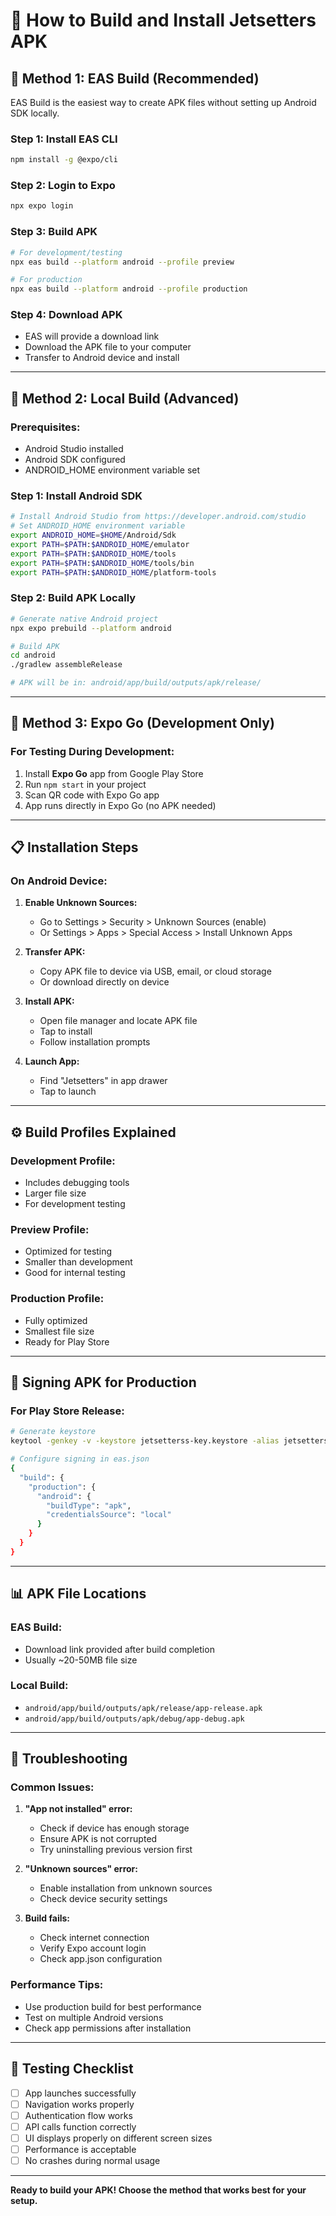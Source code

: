 # 📱 How to Build and Install Jetsetters APK

## 🚀 **Method 1: EAS Build (Recommended)**

EAS Build is the easiest way to create APK files without setting up Android SDK locally.

### **Step 1: Install EAS CLI**
```bash
npm install -g @expo/cli
```

### **Step 2: Login to Expo**
```bash
npx expo login
```

### **Step 3: Build APK**
```bash
# For development/testing
npx eas build --platform android --profile preview

# For production
npx eas build --platform android --profile production
```

### **Step 4: Download APK**
- EAS will provide a download link
- Download the APK file to your computer
- Transfer to Android device and install

---

## 🔧 **Method 2: Local Build (Advanced)**

### **Prerequisites:**
- Android Studio installed
- Android SDK configured
- ANDROID_HOME environment variable set

### **Step 1: Install Android SDK**
```bash
# Install Android Studio from https://developer.android.com/studio
# Set ANDROID_HOME environment variable
export ANDROID_HOME=$HOME/Android/Sdk
export PATH=$PATH:$ANDROID_HOME/emulator
export PATH=$PATH:$ANDROID_HOME/tools
export PATH=$PATH:$ANDROID_HOME/tools/bin
export PATH=$PATH:$ANDROID_HOME/platform-tools
```

### **Step 2: Build APK Locally**
```bash
# Generate native Android project
npx expo prebuild --platform android

# Build APK
cd android
./gradlew assembleRelease

# APK will be in: android/app/build/outputs/apk/release/
```

---

## 📲 **Method 3: Expo Go (Development Only)**

### **For Testing During Development:**
1. Install **Expo Go** app from Google Play Store
2. Run `npm start` in your project
3. Scan QR code with Expo Go app
4. App runs directly in Expo Go (no APK needed)

---

## 📋 **Installation Steps**

### **On Android Device:**

1. **Enable Unknown Sources:**
   - Go to Settings > Security > Unknown Sources (enable)
   - Or Settings > Apps > Special Access > Install Unknown Apps

2. **Transfer APK:**
   - Copy APK file to device via USB, email, or cloud storage
   - Or download directly on device

3. **Install APK:**
   - Open file manager and locate APK file
   - Tap to install
   - Follow installation prompts

4. **Launch App:**
   - Find "Jetsetters" in app drawer
   - Tap to launch

---

## ⚙️ **Build Profiles Explained**

### **Development Profile:**
- Includes debugging tools
- Larger file size
- For development testing

### **Preview Profile:**
- Optimized for testing
- Smaller than development
- Good for internal testing

### **Production Profile:**
- Fully optimized
- Smallest file size
- Ready for Play Store

---

## 🔐 **Signing APK for Production**

### **For Play Store Release:**
```bash
# Generate keystore
keytool -genkey -v -keystore jetsetterss-key.keystore -alias jetsetterss -keyalg RSA -keysize 2048 -validity 10000

# Configure signing in eas.json
{
  "build": {
    "production": {
      "android": {
        "buildType": "apk",
        "credentialsSource": "local"
      }
    }
  }
}
```

---

## 📊 **APK File Locations**

### **EAS Build:**
- Download link provided after build completion
- Usually ~20-50MB file size

### **Local Build:**
- `android/app/build/outputs/apk/release/app-release.apk`
- `android/app/build/outputs/apk/debug/app-debug.apk`

---

## 🐛 **Troubleshooting**

### **Common Issues:**

1. **"App not installed" error:**
   - Check if device has enough storage
   - Ensure APK is not corrupted
   - Try uninstalling previous version first

2. **"Unknown sources" error:**
   - Enable installation from unknown sources
   - Check device security settings

3. **Build fails:**
   - Check internet connection
   - Verify Expo account login
   - Check app.json configuration

### **Performance Tips:**
- Use production build for best performance
- Test on multiple Android versions
- Check app permissions after installation

---

## 📱 **Testing Checklist**

- [ ] App launches successfully
- [ ] Navigation works properly
- [ ] Authentication flow works
- [ ] API calls function correctly
- [ ] UI displays properly on different screen sizes
- [ ] Performance is acceptable
- [ ] No crashes during normal usage

---

**Ready to build your APK! Choose the method that works best for your setup.**



